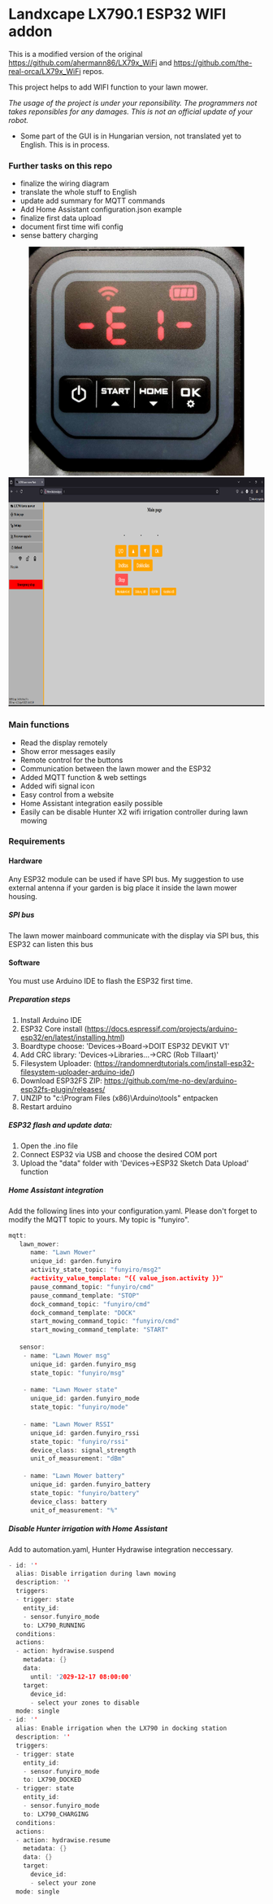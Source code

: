 # Landxcape LX790.1 ESP32 WIFI addon

This is a modified version of the original https://github.com/ahermann86/LX79x_WiFi and https://github.com/the-real-orca/LX79x_WiFi repos.

This project helps to add WIFI function to your lawn mower.

*The usage of the project is under your reponsibility. The programmers not takes reponsibles for any damages. This is not an official update of your robot.*

- Some part of the GUI is in Hungarian version, not translated yet to English. This is in process.

### Further tasks on this repo
- finalize the wiring diagram
- translate the whole stuff to English
- update add summary for MQTT commands
- Add Home Assistant configuration.json example
- finalize first data upload
- document first time wifi config
- sense battery charging

<p align="center">
  <img src=pic/Display.jpg height="450"/>
  <img src=pic/main_page.png height="450"/>
</p>



### Main functions
- Read the display remotely
- Show error messages easily
- Remote control for the buttons
- Communication between the lawn mower and the ESP32
- Added MQTT function & web settings
- Added wifi signal icon
- Easy control from a website
- Home Assistant integration easily possible
- Easily can be disable Hunter X2 wifi irrigation controller during lawn mowing

### Requirements
#### Hardware
Any ESP32 module can be used if have SPI bus. My suggestion to use external antenna if your garden is big place it inside the lawn mower housing.

##### SPI bus
The lawn mower mainboard communicate with the display via SPI bus, this ESP32 can listen this bus

#### Software
You must use Arduino IDE to flash the ESP32 first time.

##### Preparation steps
1. Install Arduino IDE
2. ESP32 Core install (https://docs.espressif.com/projects/arduino-esp32/en/latest/installing.html)
3. Boardtype choose: 'Devices->Board->DOIT ESP32 DEVKIT V1'
4. Add CRC library: 'Devices->Libraries...->CRC (Rob Tillaart)'
5. Filesystem Uploader: (https://randomnerdtutorials.com/install-esp32-filesystem-uploader-arduino-ide/)
  1. Download ESP32FS ZIP: https://github.com/me-no-dev/arduino-esp32fs-plugin/releases/
  2. UNZIP to "c:\Program Files (x86)\Arduino\tools\" entpacken
  3. Restart arduino

##### ESP32 flash and update data:
1. Open the .ino file
2. Connect ESP32 via USB and choose the desired COM port
3. Upload the "data" folder with 'Devices->ESP32 Sketch Data Upload' function

##### Home Assistant integration
Add the following lines into your configuration.yaml.
Please don't forget to modify the MQTT topic to yours. My topic is "funyiro".
```c
mqtt:
   lawn_mower:
      name: "Lawn Mower"
      unique_id: garden.funyiro
      activity_state_topic: "funyiro/msg2"
      #activity_value_template: "{{ value_json.activity }}"
      pause_command_topic: "funyiro/cmd"
      pause_command_template: "STOP"
      dock_command_topic: "funyiro/cmd"
      dock_command_template: "DOCK"
      start_mowing_command_topic: "funyiro/cmd"
      start_mowing_command_template: "START"

   sensor:
    - name: "Lawn Mower msg"
      unique_id: garden.funyiro_msg
      state_topic: "funyiro/msg"
      
    - name: "Lawn Mower state"
      unique_id: garden.funyiro_mode
      state_topic: "funyiro/mode"
      
    - name: "Lawn Mower RSSI"
      unique_id: garden.funyiro_rssi
      state_topic: "funyiro/rssi"
      device_class: signal_strength
      unit_of_measurement: "dBm"
      
    - name: "Lawn Mower battery"
      unique_id: garden.funyiro_battery
      state_topic: "funyiro/battery"
      device_class: battery
      unit_of_measurement: "%"
```

##### Disable Hunter irrigation with Home Assistant
Add to automation.yaml, Hunter Hydrawise integration neccessary.
```c
- id: ''
  alias: Disable irrigation during lawn mowing
  description: ''
  triggers:
  - trigger: state
    entity_id:
    - sensor.funyiro_mode
    to: LX790_RUNNING
  conditions:
  actions:
  - action: hydrawise.suspend
    metadata: {}
    data:
      until: '2029-12-17 08:00:00'
    target:
      device_id:
      - select your zones to disable
  mode: single
- id: ''
  alias: Enable irrigation when the LX790 in docking station
  description: ''
  triggers:
  - trigger: state
    entity_id:
    - sensor.funyiro_mode
    to: LX790_DOCKED
  - trigger: state
    entity_id:
    - sensor.funyiro_mode
    to: LX790_CHARGING
  conditions:
  actions:
  - action: hydrawise.resume
    metadata: {}
    data: {}
    target:
      device_id:
      - select your zone
  mode: single
  ```